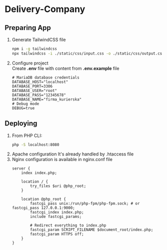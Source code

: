 # Delivery-Company

## Preparing App
1. Generate TailwindCSS file
    ```bash
    npm i -g tailwindcss
    npx tailwindcss -i ./static/css/input.css -o ./static/css/output.css
    ```
2. Configure project
    <br>Create **.env** file with content from **.env.example** file
    ```dotenv
    # MariaDB database credentials
    DATABASE_HOST="localhost"
    DATABASE_PORT=3306
    DATABASE_USER="root"
    DATABASE_PASS="12345678"
    DATABASE_NAME="firma_kurierska"
    # Debug mode
    DEBUG=true
    ```

## Deploying
1. From PHP CLI:
    ```bash
    php -S localhost:8080
    ```
2. Apache configuration It's already handled by .htaccess file
3. Nginx configuration is available in nginx.conf file
    ```nginx configuration
    server {
        index index.php;
    
        location / {
            try_files $uri @php_root;
        }
    
        location @php_root {
            fastcgi_pass unix:/run/php-fpm/php-fpm.sock; # or fastcgi_pass 127.0.0.1:9000;
            fastcgi_index index.php;
            include fastcgi_params;
    
            # Redirect everything to index.php
            fastcgi_param SCRIPT_FILENAME $document_root/index.php;
            fastcgi_param HTTPS off;
        }
    }
    ```